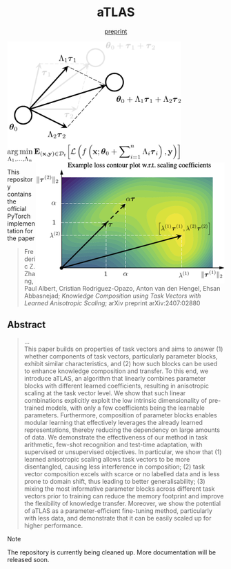 <h1 align="center">
  <br>
    aTLAS
  <br>
</h1>

<p align="center">
  <a href="http://arxiv.org/abs/2407.02880">preprint</a>
</p>

<img src="./assets/teaser_a.png" align="center" height="280">&nbsp;&nbsp;<img src="./assets/teaser_b.png" align="right" height="280">

This repository contains the official PyTorch implementation for the paper
> Frederic Z. Zhang, Paul Albert, Cristian Rodriguez-Opazo, Anton van den Hengel, Ehsan Abbasnejad;
_Knowledge Composition using Task Vectors with Learned Anisotropic Scaling_;
arXiv preprint arXiv:2407:02880

## Abstract
> ...<br/>This paper builds on properties of task vectors and aims to answer (1) whether components of task vectors, particularly parameter blocks, exhibit similar characteristics, and (2) how such blocks can be used to enhance knowledge composition and transfer. To this end, we introduce aTLAS, an algorithm that linearly combines parameter blocks with different learned coefficients, resulting in anisotropic scaling at the task vector level. We show that such linear combinations explicitly exploit the low intrinsic dimensionality of pre-trained models, with only a few coefficients being the learnable parameters. Furthermore, composition of parameter blocks enables modular learning that effectively leverages the already learned representations, thereby reducing the dependency on large amounts of data. We demonstrate the effectiveness of our method in task arithmetic, few-shot recognition and test-time adaptation, with supervised or unsupervised objectives. In particular, we show that (1) learned anisotropic scaling allows task vectors to be more disentangled, causing less interference in composition; (2) task vector composition excels with scarce or no labelled data and is less prone to domain shift, thus leading to better generalisability; (3) mixing the most informative parameter blocks across different task vectors prior to training can reduce the memory footprint and improve the flexibility of knowledge transfer. Moreover, we show the potential of aTLAS as a parameter-efficient fine-tuning method, particularly with less data, and demonstrate that it can be easily scaled up for higher performance.

> [!NOTE]
> The repository is currently being cleaned up. More documentation will be released soon.
